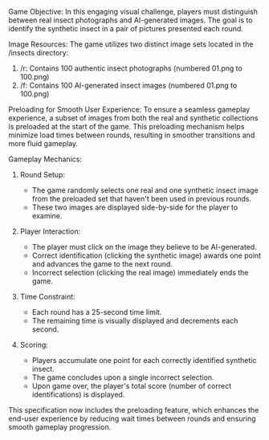 Game Objective:
In this engaging visual challenge, players must distinguish between real insect photographs and AI-generated images. The goal is to identify the synthetic insect in a pair of pictures presented each round.

Image Resources:
The game utilizes two distinct image sets located in the /insects directory:
1. /r: Contains 100 authentic insect photographs (numbered 01.png to 100.png)
2. /f: Contains 100 AI-generated insect images (numbered 01.png to 100.png)

Preloading for Smooth User Experience:
To ensure a seamless gameplay experience, a subset of images from both the real and synthetic collections is preloaded at the start of the game. This preloading mechanism helps minimize load times between rounds, resulting in smoother transitions and more fluid gameplay.

Gameplay Mechanics:
1. Round Setup:
   - The game randomly selects one real and one synthetic insect image from the preloaded set that haven't been used in previous rounds.
   - These two images are displayed side-by-side for the player to examine.

2. Player Interaction:
   - The player must click on the image they believe to be AI-generated.
   - Correct identification (clicking the synthetic image) awards one point and advances the game to the next round.
   - Incorrect selection (clicking the real image) immediately ends the game.

3. Time Constraint:
   - Each round has a 25-second time limit.
   - The remaining time is visually displayed and decrements each second.

4. Scoring:
   - Players accumulate one point for each correctly identified synthetic insect.
   - The game concludes upon a single incorrect selection.
   - Upon game over, the player's total score (number of correct identifications) is displayed.

This specification now includes the preloading feature, which enhances the end-user experience by reducing wait times between rounds and ensuring smooth gameplay progression.
